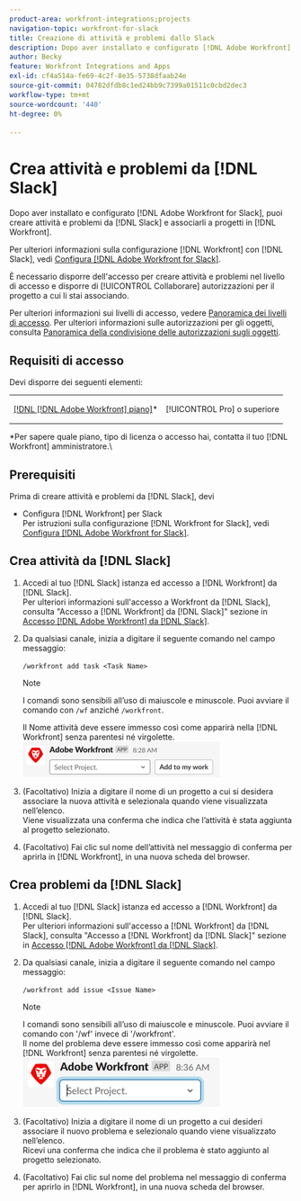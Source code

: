 ```yaml
---
product-area: workfront-integrations;projects
navigation-topic: workfront-for-slack
title: Creazione di attività e problemi dallo Slack
description: Dopo aver installato e configurato [!DNL Adobe Workfront] ad Slack, è possibile creare attività e problemi dallo Slack e associarli a progetti in Workfront.
author: Becky
feature: Workfront Integrations and Apps
exl-id: cf4a514a-fe69-4c2f-8e35-5738dfaab24e
source-git-commit: 04782dfdb8c1ed24bb9c7399a01511c0cbd2dec3
workflow-type: tm+mt
source-wordcount: '440'
ht-degree: 0%

---
```


# Crea attività e problemi da [!DNL Slack]

Dopo aver installato e configurato [!DNL Adobe Workfront for Slack], puoi creare attività e problemi da [!DNL Slack] e associarli a progetti in [!DNL Workfront].

Per ulteriori informazioni sulla configurazione [!DNL Workfront] con [!DNL Slack], vedi [Configura [!DNL Adobe Workfront for Slack]](../../workfront-integrations-and-apps/using-workfront-with-slack/configure-workfront-for-slack.md).

È necessario disporre dell&#39;accesso per creare attività e problemi nel livello di accesso e disporre di [!UICONTROL Collaborare] autorizzazioni per il progetto a cui li stai associando.

Per ulteriori informazioni sui livelli di accesso, vedere [Panoramica dei livelli di accesso](../../administration-and-setup/add-users/access-levels-and-object-permissions/access-levels-overview.md). Per ulteriori informazioni sulle autorizzazioni per gli oggetti, consulta [Panoramica della condivisione delle autorizzazioni sugli oggetti](../../workfront-basics/grant-and-request-access-to-objects/sharing-permissions-on-objects-overview.md).

## Requisiti di accesso

Devi disporre dei seguenti elementi:

<table style="table-layout:auto"> 
 <col> 
 </col> 
 <col> 
 </col> 
 <tbody> 
  <tr> 
   <td role="rowheader"><a href="https://www.workfront.com/plans" target="_blank">[!DNL [!DNL Adobe Workfront] piano]</a>*</td> 
   <td> <p>[!UICONTROL Pro] o superiore</p> </td> 
  </tr> 
 </tbody> 
</table>

&#42;Per sapere quale piano, tipo di licenza o accesso hai, contatta il tuo [!DNL Workfront] amministratore.\

## Prerequisiti

Prima di creare attività e problemi da [!DNL Slack], devi

* Configura [!DNL Workfront] per Slack\
   Per istruzioni sulla configurazione [!DNL Workfront for Slack], vedi [Configura [!DNL Adobe Workfront for Slack]](../../workfront-integrations-and-apps/using-workfront-with-slack/configure-workfront-for-slack.md).

## Crea attività da [!DNL Slack]

1. Accedi al tuo [!DNL Slack] istanza ed accesso a [!DNL Workfront] da [!DNL Slack].\
   Per ulteriori informazioni sull&#39;accesso a Workfront da [!DNL Slack], consulta &quot;Accesso a [!DNL Workfront] da [!DNL Slack]&quot; sezione in [Accesso [!DNL Adobe Workfront] da [!DNL Slack]](../../workfront-integrations-and-apps/using-workfront-with-slack/access-workfront-from-slack.md).

1. Da qualsiasi canale, inizia a digitare il seguente comando nel campo messaggio:

   `/workfront add task <Task Name>`

   >[!NOTE]
   >
   >I comandi sono sensibili all’uso di maiuscole e minuscole. Puoi avviare il comando con `/wf` anziché `/workfront`.
   >  
   >Il Nome attività deve essere immesso così come apparirà nella [!DNL Workfront] senza parentesi né virgolette.\
   >![add_task_to_project.png](assets/add-task-to-project-350x63.png)

1. (Facoltativo) Inizia a digitare il nome di un progetto a cui si desidera associare la nuova attività e selezionala quando viene visualizzata nell’elenco.\
   Viene visualizzata una conferma che indica che l’attività è stata aggiunta al progetto selezionato.
1. (Facoltativo) Fai clic sul nome dell’attività nel messaggio di conferma per aprirla in [!DNL Workfront], in una nuova scheda del browser.

## Crea problemi da [!DNL Slack]

1. Accedi al tuo [!DNL Slack] istanza ed accesso a [!DNL Workfront] da [!DNL Slack].\
   Per ulteriori informazioni sull&#39;accesso a [!DNL Workfront] da [!DNL Slack], consulta &quot;Accesso a [!DNL Workfront] da [!DNL Slack]&quot; sezione in [Accesso [!DNL Adobe Workfront] da [!DNL Slack]](../../workfront-integrations-and-apps/using-workfront-with-slack/access-workfront-from-slack.md).

1. Da qualsiasi canale, inizia a digitare il seguente comando nel campo messaggio:

   `/workfront add issue <Issue Name>`

   >[!NOTE]
   >
   >I comandi sono sensibili all’uso di maiuscole e minuscole. Puoi avviare il comando con &#39;/wf&#39; invece di &#39;/workfront&#39;. \
   >Il nome del problema deve essere immesso così come apparirà nel [!DNL Workfront] senza parentesi né virgolette.\
   >![slack_add_issue_to_project.png](assets/slack-add-issue-to-project-350x88.png)

1. (Facoltativo) Inizia a digitare il nome di un progetto a cui desideri associare il nuovo problema e selezionalo quando viene visualizzato nell’elenco.\
   Ricevi una conferma che indica che il problema è stato aggiunto al progetto selezionato.
1. (Facoltativo) Fai clic sul nome del problema nel messaggio di conferma per aprirlo in [!DNL Workfront], in una nuova scheda del browser.
